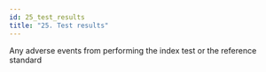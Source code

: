 ```yaml
---
id: 25_test_results
title: "25. Test results"
---
```

Any adverse events from performing the index test or the reference standard